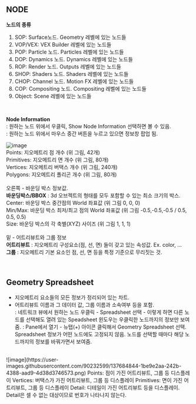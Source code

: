 ## NODE
**노드의 종류**   
1. SOP: Surface노드. Geometry 레벨에 있는 노드들
2. VOP/VEX: VEX Builder 레벨에 있는 노드들 
3. POP: Particle 노드. Particles 레벨에 있는 노드들 
4. DOP: Dynamics 노드. Dynamics 레벨에 있는 노드들
6. ROP: Render 노드. Outputs 레벨에 있는 노드들
7. SHOP: Shaders 노드. Shaders 레벨에 있는 노드들
8. CHOP: Channel 노드. Motion FX 레벨에 있는 노드들
9. COP: Compositing 노드. Compositing 레벨에 있는 노드들
10. Object: Scene 레벨에 있는 노드들 

<br/>

**Node Information**   
: 원하는 노드 위에서 우클릭, Show Node Information 선택하면 볼 수 있음.    
: 원하는 노드 위에서 마우스 중간 버튼을 누르고 있으면 정보창 팝업 됨.      


![image](https://user-images.githubusercontent.com/90232599/137678459-961d039b-9707-4661-861a-1c77885ef5a5.png)    
Points: 지오메트리 점 개수 (위 그림, 42개)   
Primitives: 지오메트리 면 개수 (위 그림, 80개)   
Vertices: 지오메트리 버택스 개수 (위 그림, 240개)   
Polygons: 지오메트리 폴리곤 개수 (위 그림, 80개)   
<br/>
오른쪽 - 바운딩 박스 정보값.   
**바운딩박스/BBOX** : 3d 오브젝트의 형태를 모두 포함할 수 있는 최소 크기의 박스.   
Center: 바운딩 박스 중간점의 World 좌표값 (위 그림 0, 0, 0)   
Min/Max: 바운딩 박스 최저/최고 점의 World 좌표값 (위 그림 -0.5,-0.5,-0.5 / 0.5, 0.5, 0.5)   
Size: 바운딩 박스의 각 축별(XYZ) 사이즈 (위 그림 1, 1, 1)    
<br/> 
밑 - 어트리뷰트와 그룹 정보   
**어트리뷰트** : 지오메트리 구성요소(점, 선, 면) 들이 갖고 있는 속성값. Ex. color, ...   
**그룹** : 지오메트리 기본 요소인 점, 선, 면 등을 특정 기준으로 무리짓는 것.    

<br/>

## Geometry Spreadsheet
 - 지오메트리 요소들의 모든 정보가 정리되어 있는 차트.   
 - 어트리뷰트 이름과 그 데이터 값, 그룹 이름과 소속여부 등을 포함.  
: 네트워크 뷰에서 원하는 노드 우클릭 - Spreadsheet 선택 - 이렇게 하면 다른 노드를 선택해도 열려 있는 Speadsheet 윈도우는 우클릭한 노드까지의 정보만 보여줌. 
: Pane에서 열기 - 뉴탭(+) 아이콘 클릭해서 Geometry Spreadsheet 선택. Spreadsheet 정보가 어떤 노드에도 고정되지 않음. 노드를 선택할 때마다 해당 노드까지의 정보를 바꿔가면서 보여줌.
<br/>
![image](https://user-images.githubusercontent.com/90232599/137684844-1be9e2aa-242b-4388-aad9-4d38d3746573.png)
Points: 점이 가진 어트리뷰트, 그룹 등 디스플레이     
Vertices: 버택스가 가진 어트리뷰트, 그룹 등 디스플레이   
Primitives: 면이 가진 어트리뷰트, 그룹 등 디스플레이   
Detail: 디테일이 가진 어트리뷰트 등을 디스플레이. Detail은 셀 수 없는 대상이므로 번호가 나타나지 않는다.   

